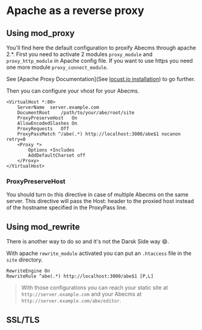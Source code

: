 # Apache as a reverse proxy

## Using mod_proxy

You'll find here the default configuration to proxify Abecms through apache 2.*.
First you need to activate 2 modules `proxy_module` and `proxy_http_module` in Apache config file. If you want to use https you need one more module `proxy_connect_module`.

See [Apache Proxy Documentation](See [locust.io installation](http://docs.locust.io/en/latest/installation.html)) to go further.

Then you can configure your vhost for your Abecms.

```apacheconf
<VirtualHost *:80>
    ServerName	server.example.com
    DocumentRoot	/path/to/your/abe/root/site
    ProxyPreserveHost	On
    AllowEncodedSlashes	On
    ProxyRequests	Off
    ProxyPassMatch ^/abe(.*) http://localhost:3000/abe$1 nocanon retry=0
    <Proxy *>
        Options +Includes
        AddDefaultCharset off
    </Proxy>
</VirtualHost>
```
### ProxyPreserveHost

You should turn `On` this directive in case of multiple Abecms on the same server. This directive will pass the Host: header to the proxied host instead of the hostname specified in the ProxyPass line. 

### 

## Using mod_rewrite

There is another way to do so and it's not the Darsk Side way 😄. 

With apache `rewrite_module` activated you can put an `.htaccess` file in the `site` directory.

```apacheconf
RewriteEngine On
RewriteRule ^abe(.*) http://localhost:3000/abe$1 [P,L]
```

> With those configurations you can reach your static site at `http://server.example.com` and your Abecms at `http://server.example.com/abe/editor`.

## SSL/TLS

